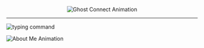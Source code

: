 <!-- Ghost Connect анимация -->
<p align="center">
  <img src="https://readme-typing-svg.herokuapp.com?color=00CC00&center=true&vCenter=true&width=600&height=80&lines=Ghost+Connect...;Connection+failed.;Error+404.;Reconnecting...;Ghost+Online+✔" alt="Ghost Connect Animation" />
</p>

---

<!-- Команда About Me -->
<p align="left">
  <img src="https://readme-typing-svg.herokuapp.com?color=00CC00&center=false&vCenter=true&width=600&height=40&lines=ghost@machine:~$+about+me" alt="typing command" />
</p>

<!-- About Me на русском и английском -->
<p align="left">
  <img src="https://readme-typing-svg.herokuapp.com?color=00CC00&center=false&vCenter=true&multiline=true&repeat=false&width=800&height=180&lines=Привет,+меня+зовут+Фаррух,+мне+16,+и+я+являюсь+студентом+колледжа+1-го+курса.;Hi,+my+name+is+Farrukh,+I’m+16,+and+I’m+a+first-year+college+student.;Учусь+на+программиста,+хочу+стать+бэкенд-разработчиком+либо+фуллстак.;I’m+studying+programming+and+want+to+become+a+backend+developer+or+full-stack.;С+вами+был+Фаррух,+пока!;This+was+Farrukh,+bye!" alt="About Me Animation" />
</p>



